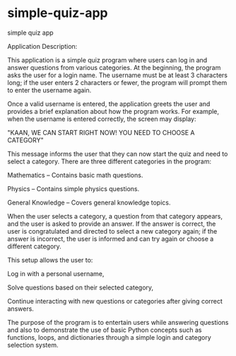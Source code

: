 # simple-quiz-app
simple quiz app

Application Description:

This application is a simple quiz program where users can log in and answer questions from various categories. At the beginning, the program asks the user for a login name. The username must be at least 3 characters long; if the user enters 2 characters or fewer, the program will prompt them to enter the username again.

Once a valid username is entered, the application greets the user and provides a brief explanation about how the program works. For example, when the username is entered correctly, the screen may display:

"KAAN, WE CAN START RIGHT NOW! YOU NEED TO CHOOSE A CATEGORY"


This message informs the user that they can now start the quiz and need to select a category. There are three different categories in the program:

Mathematics – Contains basic math questions.

Physics – Contains simple physics questions.

General Knowledge – Covers general knowledge topics.

When the user selects a category, a question from that category appears, and the user is asked to provide an answer. If the answer is correct, the user is congratulated and directed to select a new category again; if the answer is incorrect, the user is informed and can try again or choose a different category.

This setup allows the user to:

Log in with a personal username,

Solve questions based on their selected category,

Continue interacting with new questions or categories after giving correct answers.

The purpose of the program is to entertain users while answering questions and also to demonstrate the use of basic Python concepts such as functions, loops, and dictionaries through a simple login and category selection system.
